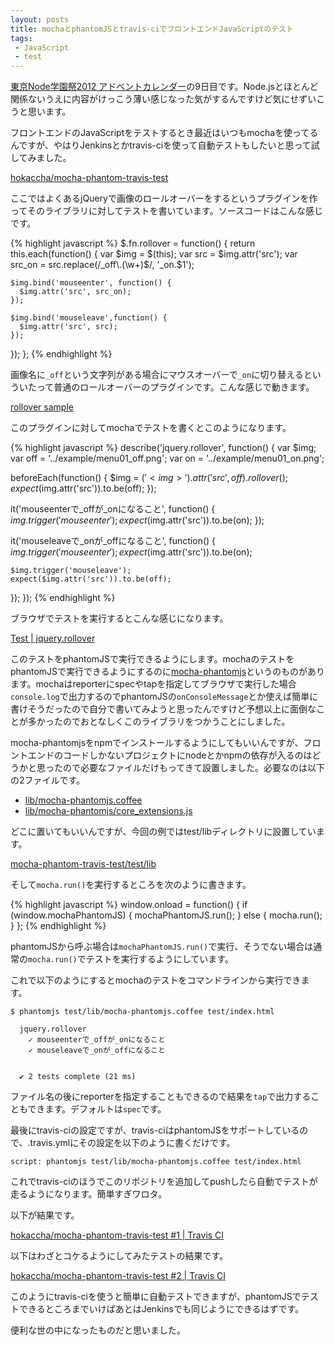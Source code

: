 ```yaml
---
layout: posts
title: mochaとphantomJSとtravis-ciでフロントエンドJavaScriptのテスト
tags: 
 - JavaScript
 - test
---
```


[東京Node学園祭2012 アドベントカレンダー](http://atnd.org/events/33022)の9日目です。Node.jsとほとんど関係ないうえに内容がけっこう薄い感じなった気がするんですけど気にせずいこうと思います。

フロントエンドのJavaScriptをテストするとき最近はいつもmochaを使ってるんですが、やはりJenkinsとかtravis-ciを使って自動テストもしたいと思って試してみました。

[hokaccha/mocha-phantom-travis-test](https://github.com/hokaccha/mocha-phantom-travis-test)

ここではよくあるjQueryで画像のロールオーバーをするというプラグインを作ってそのライブラリに対してテストを書いています。ソースコードはこんな感じです。

{% highlight javascript %}
$.fn.rollover = function() {
  return this.each(function() {
    var $img = $(this);
    var src = $img.attr('src');
    var src_on = src.replace(/_off\.(\w+)$/, '_on.$1');

    $img.bind('mouseenter', function() {
      $img.attr('src', src_on);
    });

    $img.bind('mouseleave',function() {
      $img.attr('src', src);
    });
  });
};
{% endhighlight %}

画像名に`_off`という文字列がある場合にマウスオーバーで`_on`に切り替えるといういたって普通のロールオーバーのプラグインです。こんな感じで動きます。

[rollover sample](http://hokaccha.github.com/mocha-phantom-travis-test/example/)

このプラグインに対してmochaでテストを書くとこのようになります。

{% highlight javascript %}
describe('jquery.rollover', function() {
  var $img;
  var off = '../example/menu01_off.png';
  var on = '../example/menu01_on.png';

  beforeEach(function() {
    $img = $('<img>').attr('src', off).rollover();
    expect($img.attr('src')).to.be(off);
  });

  it('mouseenterで_offが_onになること', function() {
    $img.trigger('mouseenter');
    expect($img.attr('src')).to.be(on);
  });

  it('mouseleaveで_onが_offになること', function() {
    $img.trigger('mouseenter');
    expect($img.attr('src')).to.be(on);

    $img.trigger('mouseleave');
    expect($img.attr('src')).to.be(off);
  });
});
{% endhighlight %}

ブラウザでテストを実行するとこんな感じになります。

[Test \| jquery.rollover](http://hokaccha.github.com/mocha-phantom-travis-test/test/)

このテストをphantomJSで実行できるようにします。mochaのテストをphantomJSで実行できるようにするのに[mocha-phantomjs](https://github.com/metaskills/mocha-phantomjs)というのものがあります。mochaはreporterにspecやtapを指定してブラウザで実行した場合`console.log`で出力するのでphantomJSの`onConsoleMessage`とか使えば簡単に書けそうだったので自分で書いてみようと思ったんですけど予想以上に面倒なことが多かったのでおとなしくこのライブラリをつかうことにしました。

mocha-phantomjsをnpmでインストールするようにしてもいいんですが、フロントエンドのコードしかないプロジェクトにnodeとかnpmの依存が入るのはどうかと思ったので必要なファイルだけもってきて設置しました。必要なのは以下の2ファイルです。

* [lib/mocha-phantomjs.coffee](https://github.com/metaskills/mocha-phantomjs/blob/master/lib/mocha-phantomjs.coffee)
* [lib/mocha-phantomjs/core_extensions.js](https://github.com/metaskills/mocha-phantomjs/blob/master/lib/mocha-phantomjs/core_extensions.js)

どこに置いてもいいんですが、今回の例ではtest/libディレクトリに設置しています。

[mocha-phantom-travis-test/test/lib](https://github.com/hokaccha/mocha-phantom-travis-test/tree/master/test/lib)

そして`mocha.run()`を実行するところを次のように書きます。

{% highlight javascript %}
window.onload = function() {
  if (window.mochaPhantomJS) {
    mochaPhantomJS.run();
  } else {
    mocha.run();
  }
};
{% endhighlight %}

phantomJSから呼ぶ場合は`mochaPhantomJS.run()`で実行、そうでない場合は通常の`mocha.run()`でテストを実行するようにしています。

これで以下のようにするとmochaのテストをコマンドラインから実行できます。

    $ phantomjs test/lib/mocha-phantomjs.coffee test/index.html

      jquery.rollover
        ✓ mouseenterで_offが_onになること 
        ✓ mouseleaveで_onが_offになること 


      ✔ 2 tests complete (21 ms)

ファイル名の後にreporterを指定することもできるので結果を`tap`で出力することもできます。デフォルトは`spec`です。

最後にtravis-ciの設定ですが、travis-ciはphantomJSをサポートしているので、.travis.ymlにその設定を以下のように書くだけです。

    script: phantomjs test/lib/mocha-phantomjs.coffee test/index.html

これでtravis-ciのほうでこのリポジトリを追加してpushしたら自動でテストが走るようになります。簡単すぎワロタ。

以下が結果です。

[hokaccha/mocha-phantom-travis-test #1 \| Travis CI](https://travis-ci.org/#!/hokaccha/mocha-phantom-travis-test/builds/2862206)

以下はわざとコケるようにしてみたテストの結果です。

[hokaccha/mocha-phantom-travis-test #2 \| Travis CI](https://travis-ci.org/#!/hokaccha/mocha-phantom-travis-test/builds/2862214)

このようにtravis-ciを使うと簡単に自動テストできますが、phantomJSでテストできるところまでいけばあとはJenkinsでも同じようにできるはずです。

便利な世の中になったものだと思いました。
